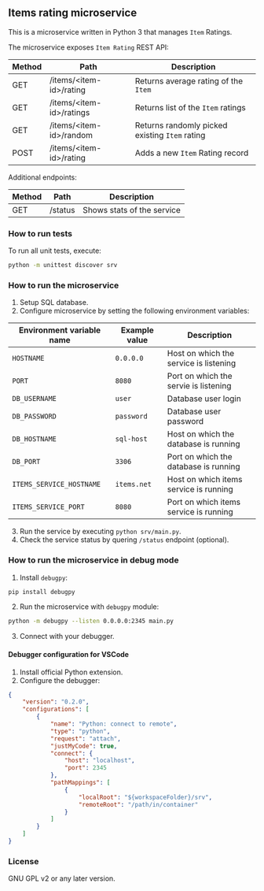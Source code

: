 ## Items rating microservice

This is a microservice written in Python 3 that manages `Item` Ratings.

The microservice exposes `Item Rating` REST API:

| Method | Path  | Description |
|--------|-------|-------------|
| GET    | /items/\<item-id\>/rating  | Returns average rating of the `Item` |
| GET    | /items/\<item-id\>/ratings | Returns list of the `Item` ratings |
| GET    | /items/\<item-id\>/random  | Returns randomly picked existing `Item` rating |
| POST   | /items/\<item-id\>/rating  | Adds a new `Item` Rating record |

Additional endpoints:

| Method | Path    | Description  |
|--------|---------|--------------|
| GET    | /status | Shows stats of the service |

### How to run tests

To run all unit tests, execute:

```sh
python -m unittest discover srv
```

### How to run the microservice

1. Setup SQL database.
2. Configure microservice by setting the following environment variables:

| Environment variable name | Example value | Description |
|---------------------------|---------------|-------------|
| `HOSTNAME`                | `0.0.0.0`     | Host on which the service is listening |
| `PORT`                    | `8080`        | Port on which the servie is listening |
| `DB_USERNAME`             | `user`        | Database user login |
| `DB_PASSWORD`             | `password`    | Database user password |
| `DB_HOSTNAME`             | `sql-host`    | Host on which the database is running |
| `DB_PORT`                 | `3306`        | Port on which the database is running |
| `ITEMS_SERVICE_HOSTNAME`  | `items.net`   | Host on which items service is running |
| `ITEMS_SERVICE_PORT`      | `8080`        | Port on which items service is running |

3. Run the service by executing `python srv/main.py`.
4. Check the service status by quering `/status` endpoint (optional).

### How to run the microservice in debug mode

1. Install `debugpy`:
```sh
pip install debugpy
```

2. Run the microservice with `debugpy` module:
```sh
python -m debugpy --listen 0.0.0.0:2345 main.py
```

3. Connect with your debugger.

#### Debugger configuration for VSCode

1. Install official Python extension.
2. Configure the debugger:
```json
{   
    "version": "0.2.0",
    "configurations": [
        {
            "name": "Python: connect to remote",
            "type": "python",
            "request": "attach",     
            "justMyCode": true,
            "connect": {
                "host": "localhost",
                "port": 2345
            },
            "pathMappings": [
                {
                    "localRoot": "${workspaceFolder}/srv",
                    "remoteRoot": "/path/in/container"
                }
            ]
        }
    ]
}
```

### License

GNU GPL v2 or any later version.

